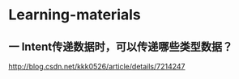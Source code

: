 # Learning-materials

## 一 Intent传递数据时，可以传递哪些类型数据？
http://blog.csdn.net/kkk0526/article/details/7214247
